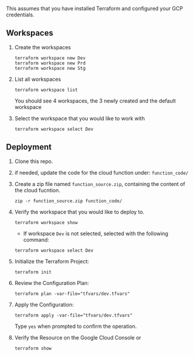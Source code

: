 This assumes that you have installed Terraform and configured your GCP credentials.

## Workspaces
1. Create the workspaces
    ```
    terraform workspace new Dev
    terraform workspace new Prd
    terraform workspace new Stg
    ```
1. List all workspaces
    ```
    terraform workspace list
    ```
    You should see 4 workspaces, the 3 newly created and the default workspace

1. Select the workspace that you would like to work with
    ```
    terraform workspace select Dev
    ```

## Deployment
1. Clone this repo.
1. if needed, update the code for the cloud function under:  `function_code/`
1. Create a zip file named `function_source.zip`, containing the content of the cloud fucntion.
    ```
    zip -r function_source.zip function_code/
    ```
1. Verify the workspace that you would like to deploy to.
    ```
    terraform workspace show
    ```
    * If workspace `Dev` is not selected, selected with the following command:
    ```
    terraform workspace select Dev
    ```

1. Initialize the Terraform Project:
    ```
    terraform init
    ```
1. Review the Configuration Plan:
    ```
    terraform plan -var-file="tfvars/dev.tfvars"
    ```
1. Apply the Configuration:
    ```
    terraform apply -var-file="tfvars/dev.tfvars"
    ```
    Type `yes` when prompted to confirm the operation.

1. Verify the Resource on the Google Cloud Console or
    ```
    terraform show
    ```
